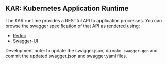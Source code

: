 <!--
# Copyright IBM Corporation 2020,2023
#
# Licensed under the Apache License, Version 2.0 (the "License");
# you may not use this file except in compliance with the License.
# You may obtain a copy of the License at
#
#     http://www.apache.org/licenses/LICENSE-2.0
#
# Unless required by applicable law or agreed to in writing, software
# distributed under the License is distributed on an "AS IS" BASIS,
# WITHOUT WARRANTIES OR CONDITIONS OF ANY KIND, either express or implied.
# See the License for the specific language governing permissions and
# limitations under the License.
-->

## KAR: Kubernetes Application Runtime

The KAR runtime provides a RESTful API to application processes.
You can browse the [swagger specification](https://ibm.github.io/kar/api/swagger.json) of that API as rendered using:
* [Redoc](https://ibm.github.io/kar/api/redoc/)
* [Swagger-UI](https://ibm.github.io/kar/api/swagger-ui/)

Development note: to update the swagger.json, do `make swagger-gen` and commit the updated swagger.json and swagger.yaml files. 



